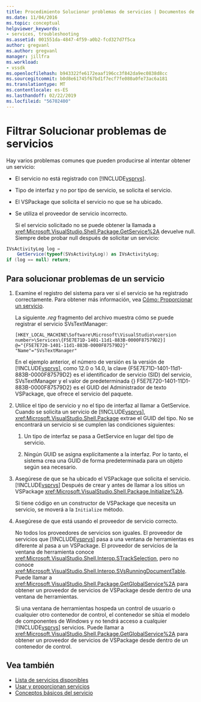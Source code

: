 ```yaml
---
title: Procedimiento Solucionar problemas de servicios | Documentos de Microsoft
ms.date: 11/04/2016
ms.topic: conceptual
helpviewer_keywords:
- services, troubleshooting
ms.assetid: 001551da-4847-4f59-a0b2-fcd327d7f5ca
author: gregvanl
ms.author: gregvanl
manager: jillfra
ms.workload:
- vssdk
ms.openlocfilehash: b943322fe6172eaaf196cc3f842da9ec0838d8cc
ms.sourcegitcommit: b0d8e61745f67bd1f7ecf7fe080a0fe73ac6a181
ms.translationtype: MT
ms.contentlocale: es-ES
ms.lasthandoff: 02/22/2019
ms.locfileid: "56702400"
---
```

# <a name="how-to-troubleshoot-services"></a>Filtrar Solucionar problemas de servicios
Hay varios problemas comunes que pueden producirse al intentar obtener un servicio:

- El servicio no está registrado con [!INCLUDE[vsprvs](../code-quality/includes/vsprvs_md.md)].

- Tipo de interfaz y no por tipo de servicio, se solicita el servicio.

- El VSPackage que solicita el servicio no que se ha ubicado.

- Se utiliza el proveedor de servicio incorrecto.

  Si el servicio solicitado no se puede obtener la llamada a <xref:Microsoft.VisualStudio.Shell.Package.GetService%2A> devuelve null. Siempre debe probar null después de solicitar un servicio:

```csharp
IVsActivityLog log =
    GetService(typeof(SVsActivityLog)) as IVsActivityLog;
if (log == null) return;
```

## <a name="to-troubleshoot-a-service"></a>Para solucionar problemas de un servicio

1. Examine el registro del sistema para ver si el servicio se ha registrado correctamente. Para obtener más información, vea [Cómo: Proporcionar un servicio](../extensibility/how-to-provide-a-service.md).

    La siguiente *.reg* fragmento del archivo muestra cómo se puede registrar el servicio SVsTextManager:

   ```
   [HKEY_LOCAL_MACHINE\Software\Microsoft\VisualStudio\<version number>\Services\{F5E7E71D-1401-11d1-883B-0000F87579D2}]
   @="{F5E7E720-1401-11d1-883B-0000F87579D2}"
   "Name"="SVsTextManager"
   ```

    En el ejemplo anterior, el número de versión es la versión de [!INCLUDE[vsprvs](../code-quality/includes/vsprvs_md.md)], como 12.0 o 14.0, la clave {F5E7E71D-1401-11d1-883B-0000F87579D2} es el identificador de servicio (SID) del servicio, SVsTextManager y el valor de predeterminada {} F5E7E720-1401-11D1-883B-0000F87579D2} es el GUID del Administrador de texto VSPackage, que ofrece el servicio del paquete.

2. Utilice el tipo de servicio y no el tipo de interfaz al llamar a GetService. Cuando se solicita un servicio de [!INCLUDE[vsprvs](../code-quality/includes/vsprvs_md.md)], <xref:Microsoft.VisualStudio.Shell.Package> extrae el GUID del tipo. No se encontrará un servicio si se cumplen las condiciones siguientes:

   1.  Un tipo de interfaz se pasa a GetService en lugar del tipo de servicio.

   2.  Ningún GUID se asigna explícitamente a la interfaz. Por lo tanto, el sistema crea una GUID de forma predeterminada para un objeto según sea necesario.

3. Asegúrese de que se ha ubicado el VSPackage que solicita el servicio. [!INCLUDE[vsprvs](../code-quality/includes/vsprvs_md.md)] Después de crear y antes de llamar a los sitios un VSPackage <xref:Microsoft.VisualStudio.Shell.Package.Initialize%2A>.

    Si tiene código en un constructor de VSPackage que necesita un servicio, se moverá a la `Initialize` método.

4. Asegúrese de que está usando el proveedor de servicio correcto.

    No todos los proveedores de servicios son iguales. El proveedor de servicios que [!INCLUDE[vsprvs](../code-quality/includes/vsprvs_md.md)] pasa a una ventana de herramientas es diferente al pasa a un VSPackage. El proveedor de servicios de la ventana de herramienta conoce <xref:Microsoft.VisualStudio.Shell.Interop.STrackSelection>, pero no conoce <xref:Microsoft.VisualStudio.Shell.Interop.SVsRunningDocumentTable>. Puede llamar a <xref:Microsoft.VisualStudio.Shell.Package.GetGlobalService%2A> para obtener un proveedor de servicios de VSPackage desde dentro de una ventana de herramientas.

    Si una ventana de herramientas hospeda un control de usuario o cualquier otro contenedor de control, el contenedor se sitúa el modelo de componentes de Windows y no tendrá acceso a cualquier [!INCLUDE[vsprvs](../code-quality/includes/vsprvs_md.md)] servicios. Puede llamar a <xref:Microsoft.VisualStudio.Shell.Package.GetGlobalService%2A> para obtener un proveedor de servicios de VSPackage desde dentro de un contenedor de control.

## <a name="see-also"></a>Vea también
- [Lista de servicios disponibles](../extensibility/internals/list-of-available-services.md)
- [Usar y proporcionan servicios](../extensibility/using-and-providing-services.md)
- [Conceptos básicos del servicio](../extensibility/internals/service-essentials.md)